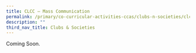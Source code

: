 ```yaml
---
title: CLCC – Mass Communication
permalink: /primary/co-curricular-activities-ccas/clubs-n-societies/clcc-mass-communication/
description: ""
third_nav_title: Clubs & Societies
---
```

<p>Coming Soon.</p>